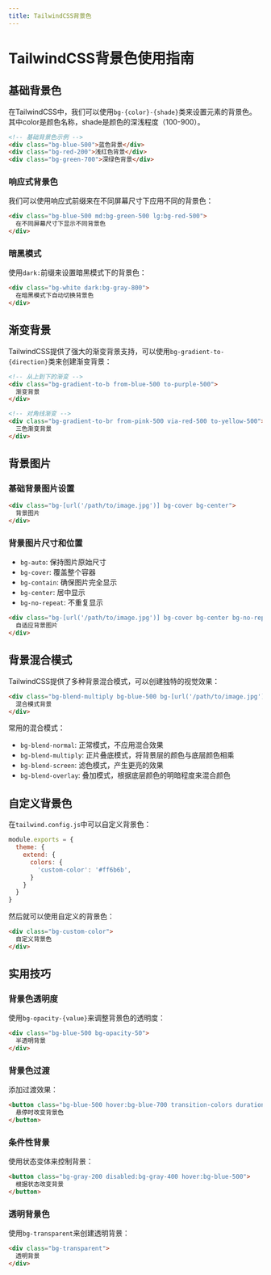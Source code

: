 ```yaml
---
title: TailwindCSS背景色
---
```


# TailwindCSS背景色使用指南

## 基础背景色

在TailwindCSS中，我们可以使用`bg-{color}-{shade}`类来设置元素的背景色。其中color是颜色名称，shade是颜色的深浅程度（100-900）。

```html
<!-- 基础背景色示例 -->
<div class="bg-blue-500">蓝色背景</div>
<div class="bg-red-200">浅红色背景</div>
<div class="bg-green-700">深绿色背景</div>
```

### 响应式背景色

我们可以使用响应式前缀来在不同屏幕尺寸下应用不同的背景色：

```html
<div class="bg-blue-500 md:bg-green-500 lg:bg-red-500">
  在不同屏幕尺寸下显示不同背景色
</div>
```

### 暗黑模式

使用`dark:`前缀来设置暗黑模式下的背景色：

```html
<div class="bg-white dark:bg-gray-800">
  在暗黑模式下自动切换背景色
</div>
```

## 渐变背景

TailwindCSS提供了强大的渐变背景支持，可以使用`bg-gradient-to-{direction}`类来创建渐变背景：

```html
<!-- 从上到下的渐变 -->
<div class="bg-gradient-to-b from-blue-500 to-purple-500">
  渐变背景
</div>

<!-- 对角线渐变 -->
<div class="bg-gradient-to-br from-pink-500 via-red-500 to-yellow-500">
  三色渐变背景
</div>
```

## 背景图片

### 基础背景图片设置

```html
<div class="bg-[url('/path/to/image.jpg')] bg-cover bg-center">
  背景图片
</div>
```

### 背景图片尺寸和位置

- `bg-auto`: 保持图片原始尺寸
- `bg-cover`: 覆盖整个容器
- `bg-contain`: 确保图片完全显示
- `bg-center`: 居中显示
- `bg-no-repeat`: 不重复显示

```html
<div class="bg-[url('/path/to/image.jpg')] bg-cover bg-center bg-no-repeat h-64">
  自适应背景图片
</div>
```

## 背景混合模式

TailwindCSS提供了多种背景混合模式，可以创建独特的视觉效果：

```html
<div class="bg-blend-multiply bg-blue-500 bg-[url('/path/to/image.jpg')]">
  混合模式背景
</div>
```

常用的混合模式：
- `bg-blend-normal`: 正常模式，不应用混合效果
- `bg-blend-multiply`: 正片叠底模式，将背景层的颜色与底层颜色相乘
- `bg-blend-screen`: 滤色模式，产生更亮的效果
- `bg-blend-overlay`: 叠加模式，根据底层颜色的明暗程度来混合颜色

## 自定义背景色

在`tailwind.config.js`中可以自定义背景色：

```javascript
module.exports = {
  theme: {
    extend: {
      colors: {
        'custom-color': '#ff6b6b',
      }
    }
  }
}
```

然后就可以使用自定义的背景色：

```html
<div class="bg-custom-color">
  自定义背景色
</div>
```

## 实用技巧

### 背景色透明度

使用`bg-opacity-{value}`来调整背景色的透明度：

```html
<div class="bg-blue-500 bg-opacity-50">
  半透明背景
</div>
```

### 背景色过渡

添加过渡效果：

```html
<button class="bg-blue-500 hover:bg-blue-700 transition-colors duration-300">
  悬停时改变背景色
</button>
```

### 条件性背景

使用状态变体来控制背景：

```html
<button class="bg-gray-200 disabled:bg-gray-400 hover:bg-blue-500">
  根据状态改变背景
</button>
```

### 透明背景色

使用`bg-transparent`来创建透明背景：
```html
<div class="bg-transparent">
  透明背景
</div>
```



